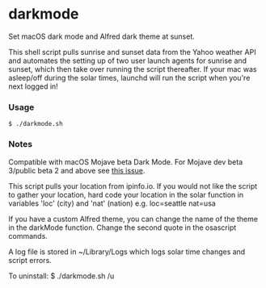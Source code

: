 # darkmode

Set macOS dark mode and Alfred dark theme at sunset.

This shell script pulls sunrise and sunset data from the Yahoo weather API and automates the setting up of two user launch agents for sunrise and sunset, which then take over running the script thereafter. If your mac was asleep/off during the solar times, launchd will run the script when you're next logged in!

### Usage
```
$ ./darkmode.sh
```
 
### Notes

Compatible with macOS Mojave beta Dark Mode. For Mojave dev beta 3/public beta 2 and above see [this issue](https://github.com/katernet/darkmode/issues/3#issuecomment-403424219).

This script pulls your location from ipinfo.io. If you would not like the script to gather your location, hard code your location in the solar function in variables 'loc' (city) and 'nat' (nation) e.g. loc=seattle nat=usa

If you have a custom Alfred theme, you can change the name of the theme in the darkMode function. Change the second quote in the osascript commands.

A log file is stored in ~/Library/Logs which logs solar time changes and script errors.

To uninstall: $ ./darkmode.sh /u